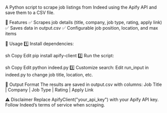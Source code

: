 A Python script to scrape job listings from Indeed using the Apify API and save them to a CSV file.

📌 Features
✅ Scrapes job details (title, company, job type, rating, apply link)
✅ Saves data in output.csv
✅ Configurable job position, location, and max items

🚀 Usage
1️⃣ Install dependencies:

sh
Copy
Edit
pip install apify-client
2️⃣ Run the script:

sh
Copy
Edit
python indeed.py
3️⃣ Customize search: Edit run_input in indeed.py to change job title, location, etc.

📁 Output Format
The results are saved in output.csv with columns:
Job Title | Company | Job Type | Rating | Apply Link

⚠️ Disclaimer
Replace ApifyClient("your_api_key") with your Apify API key.
Follow Indeed’s terms of service when scraping.
